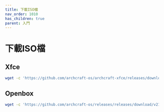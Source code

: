 ```yaml
---
title: 下載ISO檔
nav_order: 1010
has_children: true
parent: 入門
---
```



# 下載ISO檔


## Xfce

``` sh
wget -c 'https://github.com/archcraft-os/archcraft-xfce/releases/download/v21.06/archcraft-2021.06.20-x86_64.iso'
```


## Openbox

``` sh
wget -c 'https://github.com/archcraft-os/releases/releases/download/v21.06/archcraft-2021.06.06-x86_64.iso'
```

